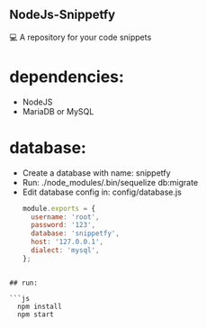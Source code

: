 ## NodeJs-Snippetfy

:computer: A repository for your code snippets

# dependencies:

- NodeJS
- MariaDB or MySQL

# database:

- Create a database with name: snippetfy
- Run: ./node_modules/.bin/sequelize db:migrate
- Edit database config in: config/database.js
  ```js
  module.exports = {
    username: 'root',
    password: '123',
    database: 'snippetfy',
    host: '127.0.0.1',
    dialect: 'mysql',
  };
```

## run:

```js
  npm install
  npm start
```
